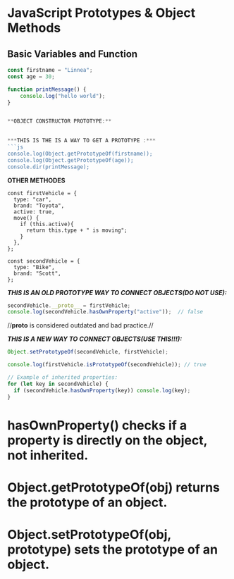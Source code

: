 # JavaScript Prototypes & Object Methods

##  Basic Variables and Function
```js
const firstname = "Linnea";
const age = 30;

function printMessage() {
    console.log("hello world");
}


**OBJECT CONSTRUCTOR PROTOTYPE:**

 
***THIS IS THE IS A WAY TO GET A PROTOTYPE :***
```js
console.log(Object.getPrototypeOf(firstname));
console.log(Object.getPrototypeOf(age));
console.dir(printMessage);
```

**OTHER METHODES**

```JS
const firstVehicle = {
  type: "car",
  brand: "Toyota",
  active: true,
  move() {
    if (this.active){
      return this.type + " is moving";
    }
  },
};

const secondVehicle = {
  type: "Bike",
  brand: "Scott",
};

```

***THIS IS AN OLD PROTOTYPE WAY TO CONNECT OBJECTS(DO NOT USE):***
```js
secondVehicle.__proto__ = firstVehicle;
console.log(secondVehicle.hasOwnProperty("active"));  // false
```
//__proto__ is considered outdated and bad practice.//

***THIS IS A NEW WAY TO CONNECT OBJECTS(USE THIS!!!):***
```js
Object.setPrototypeOf(secondVehicle, firstVehicle);

console.log(firstVehicle.isPrototypeOf(secondVehicle)); // true

// Example of inherited properties:
for (let key in secondVehicle) {
  if (secondVehicle.hasOwnProperty(key)) console.log(key);
}

```
# hasOwnProperty() checks if a property is directly on the object, not inherited.
# Object.getPrototypeOf(obj) returns the prototype of an object.
# Object.setPrototypeOf(obj, prototype) sets the prototype of an object.